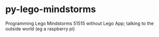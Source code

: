 # py-lego-mindstorms
Programming Lego Mindstorms 51515 without Lego App; talking to the outside world (eg a raspberry pi)
